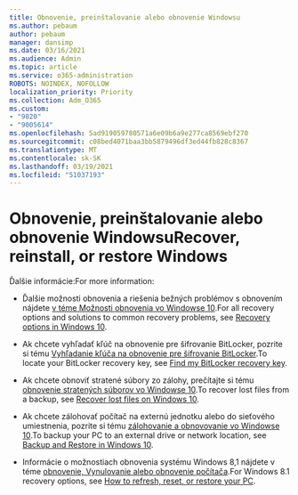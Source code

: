 ```yaml
---
title: Obnovenie, preinštalovanie alebo obnovenie Windowsu
ms.author: pebaum
author: pebaum
manager: dansimp
ms.date: 03/16/2021
ms.audience: Admin
ms.topic: article
ms.service: o365-administration
ROBOTS: NOINDEX, NOFOLLOW
localization_priority: Priority
ms.collection: Adm_O365
ms.custom:
- "9820"
- "9005614"
ms.openlocfilehash: 5ad919059780571a6e09b6a9e277ca8569ebf270
ms.sourcegitcommit: c08bed4071baa3bb5879496df3ed44fb828c8367
ms.translationtype: MT
ms.contentlocale: sk-SK
ms.lasthandoff: 03/19/2021
ms.locfileid: "51037193"
---
```

# <a name="recover-reinstall-or-restore-windows"></a><span data-ttu-id="cb093-102">Obnovenie, preinštalovanie alebo obnovenie Windowsu</span><span class="sxs-lookup"><span data-stu-id="cb093-102">Recover, reinstall, or restore Windows</span></span>

<span data-ttu-id="cb093-103">Ďalšie informácie:</span><span class="sxs-lookup"><span data-stu-id="cb093-103">For more information:</span></span> 

- <span data-ttu-id="cb093-104">Ďalšie možnosti obnovenia a riešenia bežných problémov s obnovením nájdete [v téme Možnosti obnovenia vo Windowse 10](https://support.microsoft.com/windows/recovery-options-in-windows-10-31ce2444-7de3-818c-d626-e3b5a3024da5#bkmk_section7).</span><span class="sxs-lookup"><span data-stu-id="cb093-104">For all recovery options and solutions to common recovery problems, see [Recovery options in Windows 10](https://support.microsoft.com/windows/recovery-options-in-windows-10-31ce2444-7de3-818c-d626-e3b5a3024da5#bkmk_section7).</span></span>

- <span data-ttu-id="cb093-105">Ak chcete vyhľadať kľúč na obnovenie pre šifrovanie BitLocker, pozrite si tému [Vyhľadanie kľúča na obnovenie pre šifrovanie BitLocker](https://support.microsoft.com/windows/find-my-bitlocker-recovery-key-fd2b3501-a4b9-61e9-f5e6-2a545ad77b3e).</span><span class="sxs-lookup"><span data-stu-id="cb093-105">To locate your BitLocker recovery key, see [Find my BitLocker recovery key](https://support.microsoft.com/windows/find-my-bitlocker-recovery-key-fd2b3501-a4b9-61e9-f5e6-2a545ad77b3e).</span></span>

- <span data-ttu-id="cb093-106">Ak chcete obnoviť stratené súbory zo zálohy, prečítajte si tému [obnovenie stratených súborov vo Windowse 10](https://support.microsoft.com/windows/recover-lost-files-on-windows-10-61f5b28a-f5b8-3cc2-0f8e-a63cb4e1d4c4).</span><span class="sxs-lookup"><span data-stu-id="cb093-106">To recover lost files from a backup, see [Recover lost files on Windows 10](https://support.microsoft.com/windows/recover-lost-files-on-windows-10-61f5b28a-f5b8-3cc2-0f8e-a63cb4e1d4c4).</span></span>

- <span data-ttu-id="cb093-107">Ak chcete zálohovať počítač na externú jednotku alebo do sieťového umiestnenia, pozrite si tému [zálohovanie a obnovovanie vo Windowse 10](https://support.microsoft.com/windows/backup-and-restore-in-windows-10-352091d2-bb9d-3ea3-ed18-52ef2b88cbef).</span><span class="sxs-lookup"><span data-stu-id="cb093-107">To backup your PC to an external drive or network location, see [Backup and Restore in Windows 10](https://support.microsoft.com/windows/backup-and-restore-in-windows-10-352091d2-bb9d-3ea3-ed18-52ef2b88cbef).</span></span>

- <span data-ttu-id="cb093-108">Informácie o možnostiach obnovenia systému Windows 8,1 nájdete v téme [obnovenie, Vynulovanie alebo obnovenie počítača](https://support.microsoft.com/windows/how-to-refresh-reset-or-restore-your-pc-51391d9a-eb0a-84a7-69e4-c2c1fbceb8dd).</span><span class="sxs-lookup"><span data-stu-id="cb093-108">For Windows 8.1 recovery options, see [How to refresh, reset, or restore your PC](https://support.microsoft.com/windows/how-to-refresh-reset-or-restore-your-pc-51391d9a-eb0a-84a7-69e4-c2c1fbceb8dd).</span></span>